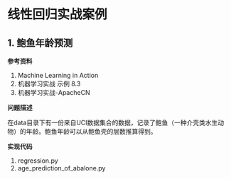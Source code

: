 # 线性回归实战案例


## 1. 鲍鱼年龄预测

**参考资料**

1. Machine Learning in Action
2. 机器学习实战 示例 8.3
3. 机器学习实战-ApacheCN

**问题描述**

在data目录下有一份来自UCI数据集合的数据，记录了鲍鱼（一种介壳类水生动物）的年龄。鲍鱼年龄可以从鲍鱼壳的层数推算得到。

**实现代码**

1. regression.py
2. age_prediction_of_abalone.py


